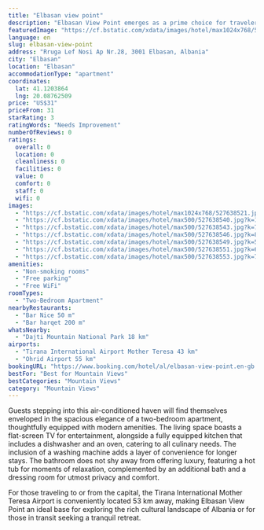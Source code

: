 ```yaml
---
title: "Elbasan view point"
description: "Elbasan View Point emerges as a prime choice for travelers seeking comfort and convenience in the heart of Elbasan, located just a stone's throw away from some of Albania's most iconic landmarks."
featuredImage: "https://cf.bstatic.com/xdata/images/hotel/max1024x768/527638521.jpg?k=09c67ff7b4ba3c1286cc11c5a7a242649d8b59e337666b4b7d3dda569ded58cd&o=&hp=1"
language: en
slug: elbasan-view-point
address: "Rruga Lef Nosi Ap Nr.28, 3001 Elbasan, Albania"
city: "Elbasan"
location: "Elbasan"
accommodationType: "apartment"
coordinates:
  lat: 41.1203864
  lng: 20.08762509
price: "US$31"
priceFrom: 31
starRating: 3
ratingWords: "Needs Improvement"
numberOfReviews: 0
ratings:
  overall: 0
  location: 0
  cleanliness: 0
  facilities: 0
  value: 0
  comfort: 0
  staff: 0
  wifi: 0
images:
  - "https://cf.bstatic.com/xdata/images/hotel/max1024x768/527638521.jpg?k=09c67ff7b4ba3c1286cc11c5a7a242649d8b59e337666b4b7d3dda569ded58cd&o=&hp=1"
  - "https://cf.bstatic.com/xdata/images/hotel/max500/527638540.jpg?k=105431a784ba59389bff47ff8f853bebe2d838105050d56175faefd991710fbd&o=&hp=1"
  - "https://cf.bstatic.com/xdata/images/hotel/max500/527638543.jpg?k=797bc1e0a60de042f6d3a280e371a798e9473980a86df46e1ed67cc4beda94ee&o=&hp=1"
  - "https://cf.bstatic.com/xdata/images/hotel/max500/527638546.jpg?k=814e27806d886c59bf8589a50938c3b7a0074efc0157c467ce14a5a1370a9248&o=&hp=1"
  - "https://cf.bstatic.com/xdata/images/hotel/max500/527638549.jpg?k=5e55047e86a0ccdf16dd7fc9252eb14827bbed47a056a099e0c333b36a35b045&o=&hp=1"
  - "https://cf.bstatic.com/xdata/images/hotel/max500/527638551.jpg?k=6e59229593524ab92c01c0152755bef759dec5932b833bf2452114327f0a162b&o=&hp=1"
  - "https://cf.bstatic.com/xdata/images/hotel/max500/527638553.jpg?k=772a92ec07fedae46b68bebc704112b0c95963afbf6864b6895dd331204895b7&o=&hp=1"
amenities:
  - "Non-smoking rooms"
  - "Free parking"
  - "Free WiFi"
roomTypes:
  - "Two-Bedroom Apartment"
nearbyRestaurants:
  - "Bar Nice 50 m"
  - "Bar harqet 200 m"
whatsNearby:
  - "Dajti Mountain National Park 18 km"
airports:
  - "Tirana International Airport Mother Teresa 43 km"
  - "Ohrid Airport 55 km"
bookingURL: "https://www.booking.com/hotel/al/elbasan-view-point.en-gb.html?aid=8035640"
bestFor: "Best for Mountain Views"
bestCategories: "Mountain Views"
category: "Mountain Views"
---
```


Guests stepping into this air-conditioned haven will find themselves enveloped in the spacious elegance of a two-bedroom apartment, thoughtfully equipped with modern amenities. The living space boasts a flat-screen TV for entertainment, alongside a fully equipped kitchen that includes a dishwasher and an oven, catering to all culinary needs. The inclusion of a washing machine adds a layer of convenience for longer stays. The bathroom does not shy away from offering luxury, featuring a hot tub for moments of relaxation, complemented by an additional bath and a dressing room for utmost privacy and comfort.

For those traveling to or from the capital, the Tirana International Mother Teresa Airport is conveniently located 53 km away, making Elbasan View Point an ideal base for exploring the rich cultural landscape of Albania or for those in transit seeking a tranquil retreat.